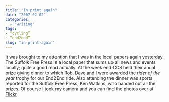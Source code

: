 ```yaml
---
title: "In print again"
date: "2007-02-02"
categories: 
  - "writing"
tags:
- “cycling”
- “end2end”
slug: "in-print-again"
---
```


It was brought to my attention that I was in the local papers again [yesterday][1]. The Suffolk Free Press is a local paper that sums up all news and events locally; quite a good read actually. At the week end CCS held their anual prize giving dinner to which Rob, Dave and I were awarded the _rider of the year_ trophy for our End2End ride. Also attending the dinner was sports reported for the Suffolk Free Press; Ken Watkins, who handed out all the prizes. Of course I took my camera and you can find the photos over at [Flickr][2]

[1]:	https://www.sudburytoday.co.uk/ViewArticle2.aspx?SectionID=851&ArticleID=2003843
[2]:	https://www.flickr.com/photos/funkylarma/sets/72157594507048428/